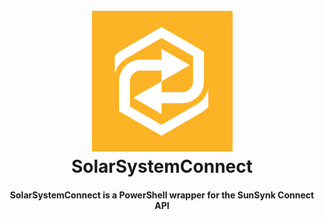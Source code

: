 <h1 align="center">
  <br>
  <img src=".\ssc_icon.png" alt="logo"></a>
  <br>
  SolarSystemConnect
  <br>
</h1>

<h4 align="center">

SolarSystemConnect is a PowerShell wrapper for the SunSynk Connect API

</h4>
